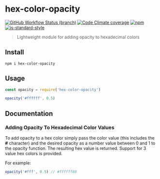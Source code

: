 # hex-color-opacity

[![GitHub Workflow Status (branch)](https://img.shields.io/github/workflow/status/dominicegginton/hex-color-opacity/CI/main?label=CI)](https://github.com/dominicegginton/hex-color-opacity/actions)
[![Code Climate coverage](https://img.shields.io/codeclimate/coverage/dominicegginton/hex-color-opacity)](https://codeclimate.com/github/dominicegginton/hex-color-opacity)
[![npm](https://img.shields.io/npm/dt/hex-color-opacity?label=Downloads)](https://www.npmjs.com/package/hex-color-opacity)
[![js-standard-style](https://img.shields.io/badge/Code%20Style-standard-brightgreen.svg)](http://standardjs.com)

> Lightweight module for adding opacity to hexadecimal colors

## Install

``` shell
npm i hex-color-opacity
```

## Usage

``` js
const opacity = require('hex-color-opacity')

opacity('#ffffff', 0.5)
```


## Documentation

### Adding Opacity To Hexadecimal Color Values

To add opacity to a hex color simply pass the color value (this includes the **#** character) and the desired opacity as a number value between 0 and 1 to the opacity function. The resulting hex value is returned. Support for 3 value hex colors is provided. 

For example: 

``` js
opacity('#fff', 0.5) // #ffffff80
```

